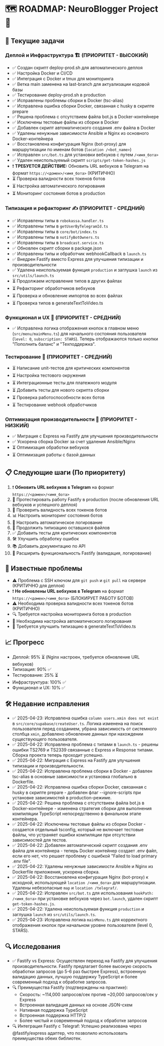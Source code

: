 # 🗺 ROADMAP: NeuroBlogger Project 🚀

## 🎯 Текущие задачи

### Деплой и Инфраструктура 🏗️ (ПРИОРИТЕТ - ВЫСОКИЙ)
- ✅ Создан скрипт deploy-prod.sh для автоматического деплоя
- ✅ Настройка Docker и CI/CD
- ✅ Интеграция с Docker и tmux для мониторинга
- ✅ Ветка main заменена на last-branch для актуализации кодовой базы
- ✅ Тестирование deploy-prod.sh в production
- ✅ Исправлены проблемы сборки в Docker (tsc-alias)
- ✅ Исправлена ошибка сборки Docker, связанная с husky в скрипте prepare
- ✅ Решена проблема с отсутствием файла bot.js в Docker-контейнере
- ✅ Исключены тестовые файлы из сборки в Docker
- ✅ Добавлен скрипт автоматического создания .env файла в Docker
- ✅ Удалены ненужные зависимости Ansible и Nginx из основного Docker-контейнера
- ✅ Восстановлена конфигурация Nginx (bot-proxy) для маршрутизации по именам ботов (`location /<bot_name>`)
- ✅ Исправлен `src/bot.ts` для установки вебхуков с путем `/<имя_бота>`
- ✅ Удален неиспользуемый скрипт `scripts/get-token-hashes.js`
- ❗ **ТРЕБУЕТСЯ ДЕЙСТВИЕ:** Обновить URL вебхуков в Telegram на формат `https://<домен>/<имя_бота>` (КРИТИЧНО)
- ⏳ Проверка валидности всех токенов ботов
- ⏳ Настройка автоматического логирования
- ⏳ Мониторинг состояния ботов в production

### Типизация и рефакторинг ✍️ (ПРИОРИТЕТ - СРЕДНИЙ)
- ✅ Исправлены типы в `robokassa.handler.ts`
- ✅ Исправлены типы в `getUserByTelegramId.ts`
- ✅ Исправлены типы в `core/bot/index.ts`
- ✅ Исправлены типы в `notifyBotOwners.ts`
- ✅ Исправлены типы в `broadcast.service.ts`
- ✅ Обновлен скрипт сборки в package.json
- ✅ Исправлены типы и обработчик webhookCallback в `launch.ts`
- ✅ Внедрен Fastify вместо Express для улучшения типизации и производительности
- ✅ Удалена неиспользуемая функция `production` и заглушка `launch` из `src/utils/launch.ts`
- ⏳ Продолжаем исправление типов в других файлах
- ⏳ Рефакторинг обработчиков вебхуков
- ⏳ Проверка и обновление импортов во всех файлах
- ⏳ Проверка типов в generateTextToVideo.ts

### Функционал и UX 🎨 (ПРИОРИТЕТ - СРЕДНИЙ)
- ✅ Исправлена логика отображения кнопок в главном меню (`src/menu/mainMenu.ts`) для начального состояния пользователя (`level: 0`, `subscription: STARS`). Теперь отображаются только кнопки "Пополнить баланс" и "Техподдержка".

### Тестирование 🧪 (ПРИОРИТЕТ - СРЕДНИЙ)
- ⏳ Написание unit-тестов для критических компонентов
- ⏳ Настройка тестового окружения
- ⏳ Интеграционные тесты для платежного модуля
- ⏳ Добавить тесты для нового скрипта сборки
- ⏳ Проверка работоспособности всех ботов
- ⏳ Тестирование webhook обработчиков

### Оптимизация производительности 🚀 (ПРИОРИТЕТ - НИЗКИЙ)
- ✅ Миграция с Express на Fastify для улучшения производительности
- ✅ Ускорена сборка Docker за счет удаления Ansible/Nginx
- ⏳ Оптимизация обработки вебхуков
- ⏳ Оптимизация работы с базой данных

## 📋 Следующие шаги (По приоритету)
1. ❗ **Обновить URL вебхуков в Telegram** на формат `https://<домен>/<имя_бота>`
2. 🚀 Протестировать работу Fastify в production (после обновления URL вебхуков и успешного деплоя)
3. 🔑 Проверить валидность всех токенов ботов
4. 📊 Настроить мониторинг состояния ботов
5. 📝 Настроить автоматическое логирование
6. 🔄 Продолжить типизацию оставшихся файлов
7. ✅ Добавить тесты для критических компонентов
8. 🛠️ Улучшить обработку ошибок
9. 📚 Добавить документацию по API
10. 🚀 Расширить функциональность Fastify (валидация, логирование)

## 🐛 Известные проблемы
- ⚠️ Проблема с SSH ключом для `git push` и `git pull` на сервере (КРИТИЧНО для деплоя)
- ❗ **Не обновлены URL вебхуков в Telegram** на формат `https://<домен>/<имя_бота>` (БЛОКИРУЕТ РАБОТУ БОТОВ)
- ⚠️ Необходима проверка валидности всех токенов ботов (КРИТИЧНО)
- 🔍 Требуется настройка мониторинга ботов в production
- 📝 Необходима настройка автоматического логирования
- 🔄 Требуется улучшить типизацию в generateTextToVideo.ts

## 📈 Прогресс
- Деплой: 95% ⏳ (Nginx настроен, требуется обновление URL вебхуков)
- Типизация: 90% ✅
- Тестирование: 25% ⏳
- Инфраструктура: 100% ✅
- Функционал и UX: 10% ✅

## 🛠️ Недавние исправления
- ✅ 2025-04-23: Исправлена ошибка `column users.xmin does not exist` в `src/core/supabase/createUser.ts`. Логика изменена на поиск пользователя перед созданием, убрана зависимость от системного столбца `xmin`, добавлено обновление данных при нахождении существующего пользователя.
- ✅ 2025-04-22: Исправлена проблема с типами в `launch.ts` - решены ошибки TS2769 и TS2339 связанные с Express и Response типами. Сборка проекта теперь проходит успешно.
- ✅ 2025-04-22: Миграция с Express на Fastify для улучшения типизации и производительности.
- ✅ 2025-04-22: Исправлена проблема сборки в Docker - добавлен tsc-alias в основные зависимости и установка глобально в Dockerfile.
- ✅ 2025-04-22: Исправлена ошибка сборки Docker, связанная с husky в скрипте prepare - добавлен флаг --ignore-scripts при установке зависимостей в production-режиме.
- ✅ 2025-04-22: Решена проблема с отсутствием файла bot.js в Docker-контейнере - изменена стратегия сборки для выполнения компиляции TypeScript непосредственно в финальном этапе контейнера.
- ✅ 2025-04-22: Исключены тестовые файлы из сборки Docker - создается отдельный tsconfig, который не включает тестовые файлы, что устраняет ошибки компиляции при отсутствии зависимостей для тестов.
- ✅ 2025-04-22: Добавлен автоматический скрипт создания .env файла для контейнера - теперь Docker контейнер создает .env файл, если его нет, что решает проблему с ошибкой "Failed to load primary .env file".
- ✅ 2025-04-22: Удалены ненужные зависимости Ansible и Nginx из Dockerfile приложения, ускорена сборка.
- ✅ 2025-04-22: Восстановлена конфигурация Nginx (bot-proxy) к исходной, использующей `location /<имя_бота>` для маршрутизации. Удалены небезопасные `map` и `location /telegraf/`.
- ✅ 2025-04-22: Исправлен `src/bot.ts` для использования `hookPath: /<имя_бота>` при установке вебхуков через `bot.launch`, удален скрипт `get-token-hashes.js`.
- ✅ 2025-04-22: Удалена неиспользуемая функция `production` и заглушка `launch` из `src/utils/launch.ts`.
- ✅ 2025-04-23: Исправлена логика `mainMenu.ts` для корректного отображения кнопок при начальном уровне пользователя (level 0, STARS).

## 🔍 Исследования
- ✅ Fastify vs Express: Осуществлен переход на Fastify для улучшения производительности. Fastify предлагает более высокую скорость обработки запросов (до 5-6 раз быстрее Express), встроенную валидацию данных, лучшую поддержку TypeScript и более современный подход к обработке запросов.
- 🔍 Преимущества Fastify (подтверждены на практике):
  - Скорость: ~114,000 запросов/сек против ~20,000 запросов/сек у Express
  - Встроенная валидация данных на основе JSON-схем
  - Нативная поддержка TypeScript
  - Встроенная поддержка HTTP/2
  - Более чистый и современный подход к обработке запросов
- 🔍 Интеграция Fastify с Telegraf: Успешно реализована через @fastify/express адаптер, что позволило использовать преимущества обеих библиотек. 